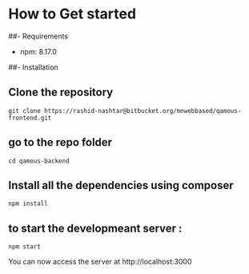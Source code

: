 # How to Get started

\#\#- Requirements

  - npm: 8.17.0

\#\#- Installation

## Clone the repository

    git clone https://rashid-nashtar@bitbucket.org/mnwebbased/qamous-frontend.git

## go to the repo folder

    cd qamous-backend

## Install all the dependencies using composer

    npm install

## to start the developmeant server :

    npm start

You can now access the server at http://localhost:3000
